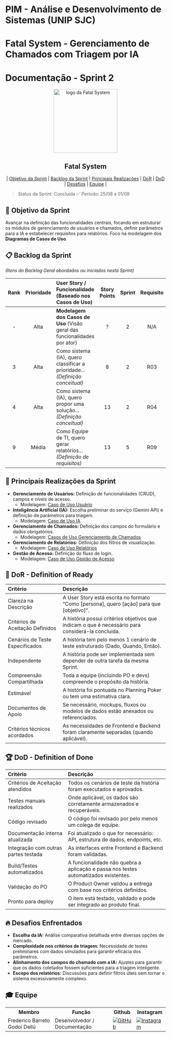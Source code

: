 # PIM - Análise e Desenvolvimento de Sistemas (UNIP SJC)

# Fatal System - Gerenciamento de Chamados com Triagem por IA

# Documentação - Sprint 2

<p align="center">
     <img src="../img/Fatal_System_Logo_FINAL.png" alt="logo da Fatal System" width="200">
     <h2 align="center"> Fatal System</h2>
</p>

<p align="center">
 | <a href="#objetivo">Objetivo da Sprint</a> |
 <a href="#backlog-sprint">Backlog da Sprint</a> |
 <a href="#realizacoes">Principais Realizações</a> |
 <a href="#dor">DoR</a> |
 <a href="#dod">DoD</a> |
 <a href="#desafios">Desafios</a> |
 <a href="#equipe">Equipe</a> |
</p>

> Status da Sprint: Concluída ✅
> Período: 25/08 a 01/09

## 🏅 Objetivo da Sprint <a id="objetivo"></a>

Avançar na definição das funcionalidades centrais, focando em estruturar os módulos de gerenciamento de usuários e chamados, definir parâmetros para a IA e estabelecer requisitos para relatórios. Foco na modelagem dos **Diagramas de Casos de Uso**.

## 📋 Backlog da Sprint <a id="backlog-sprint"></a>

*(Itens do Backlog Geral abordados ou iniciados nesta Sprint)*

| Rank | Prioridade | User Story / Funcionalidade (Baseado nos Casos de Uso)                                                                                             | Story Points | Sprint | Requisito | Status |
| :--: | :--------: | :--------------------------------------------------------------------------------------------------------------------------------------------------- | :----------: | :----: | :-------: | :----: |
|  -   |    Alta    | **Modelagem dos Casos de Uso** (Visão geral das funcionalidades por ator) |      ?       |    2   |    N/A    |   ✅   |
|  3   |    Alta    | Como sistema (IA), quero classificar a prioridade... *(Definição conceitual)* |      8       |    2   |    R03    |   ✅   |
|  4   |    Alta    | Como sistema (IA), quero propor uma solução... *(Definição conceitual)* |      13      |    2   |    R04    |   ✅   |
|  9   |    Média   | Como Equipe de TI, quero gerar relatórios... *(Definição de requisitos)* |      13      |    5   |    R09    |   🚧   |

## 🚀 Principais Realizações da Sprint <a id="realizacoes"></a>

* **Gerenciamento de Usuários:** Definição de funcionalidades (CRUD), campos e níveis de acesso.
    * Modelagem: [Caso de Uso Usuário](../../Diagramas/5_Gerenciamento_de_Usuarios/Caso_de_Uso_Usuario.png)
* **Inteligência Artificial (IA):** Escolha preliminar do serviço (Gemini API) e definição de parâmetros para triagem.
    * Modelagem: [Caso de Uso IA](../../Diagramas/6_Gerenciamento_de_IA/Caso_de_Uso_IA.png)
* **Gerenciamento de Chamados:** Definição dos campos do formulário e dados obrigatórios.
    * Modelagem: [Casos de Uso Gerenciamento de Chamados](../../Diagramas/4_Gerenciamento_de_Chamados/Casos_de_Uso_Gerenciamento_de_Chamados.png)
* **Gerenciamento de Relatórios:** Definição dos filtros de visualização.
    * Modelagem: [Caso de Uso Relatórios](../../Diagramas/7_Gerenciamento_de_Relatórios/Caso_de_Uso_Relatorios.png)
* **Gestão de Acesso:** Definição do fluxo de login.
    * Modelagem: [Caso de Uso Gestão de Acesso](../../Diagramas/3_Gestão_de_Acesso/Gestão_de_Acesso_Caso_de_Uso.png)

## 🏃‍ DoR - Definition of Ready <a id="dor"></a>

| Critério                        | Descrição                                                                                          |
| :------------------------------ | :------------------------------------------------------------------------------------------------- |
| Clareza na Descrição            | A User Story está escrita no formato “Como [persona], quero [ação] para que [objetivo]”.             |
| Critérios de Aceitação Definidos| A história possui critérios objetivos que indicam o que é necessário para considerá-la concluída.  |
| Cenários de Teste Especificados | A história tem pelo menos 1 cenário de teste estruturado (Dado, Quando, Então).                     |
| Independente                    | A história pode ser implementada sem depender de outra tarefa da mesma Sprint.                      |
| Compreensão Compartilhada       | Toda a equipe (incluindo PO e devs) compreende o propósito da história.                             |
| Estimável                       | A história foi pontuada no Planning Poker ou tem uma estimativa clara.                              |
| Documentos de Apoio             | Se necessário, mockups, fluxos ou modelos de dados estão anexados ou referenciados.                 |
| Critérios técnicos acordados    | As necessidades de Frontend e Backend foram claramente separadas (quando aplicável).                 |

## 🏆 DoD - Definition of Done <a id="dod"></a>

| Critério                          | Descrição                                                                                    |
| :-------------------------------- | :------------------------------------------------------------------------------------------- |
| Critérios de Aceitação atendidos  | Todos os cenários de teste da história foram executados e aprovados.                           |
| Testes manuais realizados         | Onde aplicável, os dados são corretamente armazenados e recuperáveis.                          |
| Código revisado                   | O código foi revisado por pelo menos um colega de equipe.                                    |
| Documentação interna atualizada   | Foi atualizado o que for necessário: API, estrutura de dados, endpoints, etc.                 |
| Integração com outras partes testada| As interfaces entre Frontend e Backend foram validadas.                                      |
| Build/Testes automatizados        | A funcionalidade não quebra a aplicação e passa nos testes automatizados existentes.          |
| Validação do PO                   | O Product Owner validou a entrega com base nos critérios definidos.                             |
| Pronto para deploy                | O item está testado, validado e pode ser integrado ao produto final.                            |

## 🔥 Desafios Enfrentados <a id="desafios"></a>

* **Escolha da IA:** Análise comparativa detalhada entre diversas opções de mercado.
* **Complexidade nos critérios de triagem:** Necessidade de testes preliminares com dados simulados para garantir eficácia dos parâmetros.
* **Alinhamento dos campos do chamado com a IA:** Ajustes para garantir que os dados coletados fossem suficientes para a triagem inteligente.
* **Escopo dos relatórios:** Discussões para definir filtros úteis sem tornar o sistema excessivamente complexo.

## 🎓 Equipe <a id="equipe"></a>

<div align="center">
 <table>
   <tr>
     <th>Membro</th>
     <th>Função</th>
     <th>Github</th>
     <th>Instagram</th>
   </tr>
   <tr>
     <td>Frederico Barreto Godoi Dellú</td>
     <td>Desenvolvedor / Documentação</td>
     <td><a href="https://github.com/Fredeavatar"><img src="https://img.shields.io/badge/GitHub-100000?style=for-the-badge&logo=github&logoColor=white" alt="GitHub"></a></td>
     <td><a href="https://www.instagram.com/fredericodellu_?igsh=MXcwa3d0djQzZzZ5MQ=="><img src="https://img.shields.io/badge/Instagram-E4405F?style=for-the-badge&logo=instagram&logoColor=white" alt="Instagram"></a></td>
   </tr>
   </table>
</div>
